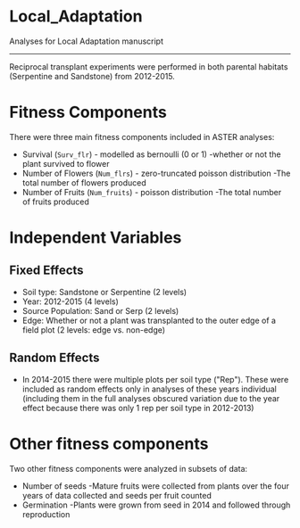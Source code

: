 # Local_Adaptation
Analyses for Local Adaptation manuscript

---

Reciprocal transplant experiments were performed in both parental habitats (Serpentine and Sandstone) from 2012-2015.
# Fitness Components
There were three main fitness components included in ASTER analyses:
- Survival (`Surv_flr`) - modelled as bernoulli (0 or 1)
  -whether or not the plant survived to flower
- Number of Flowers (`Num_flrs`) - zero-truncated poisson distribution
  -The total number of flowers produced
- Number of Fruits (`Num_fruits`) - poisson distribution
  -The total number of fruits produced

# Independent Variables
## Fixed Effects
- Soil type: Sandstone or Serpentine (2 levels) 
- Year: 2012-2015 (4 levels)
- Source Population: Sand or Serp (2 levels)  
- Edge: Whether or not a plant was transplanted to the outer edge of a field plot (2 levels: edge vs. non-edge)

## Random Effects
- In 2014-2015 there were multiple plots per soil type ("Rep"). These were included as random effects only in analyses of these years individual (including them in the full analyses obscured variation due to the year effect because there was only 1 rep per soil type in 2012-2013)
 
# Other fitness components
Two other fitness components were analyzed in subsets of data:
- Number of seeds
  -Mature fruits were collected from plants over the four years of data collected and seeds per fruit counted
- Germination
  -Plants were grown from seed in 2014 and followed through reproduction

